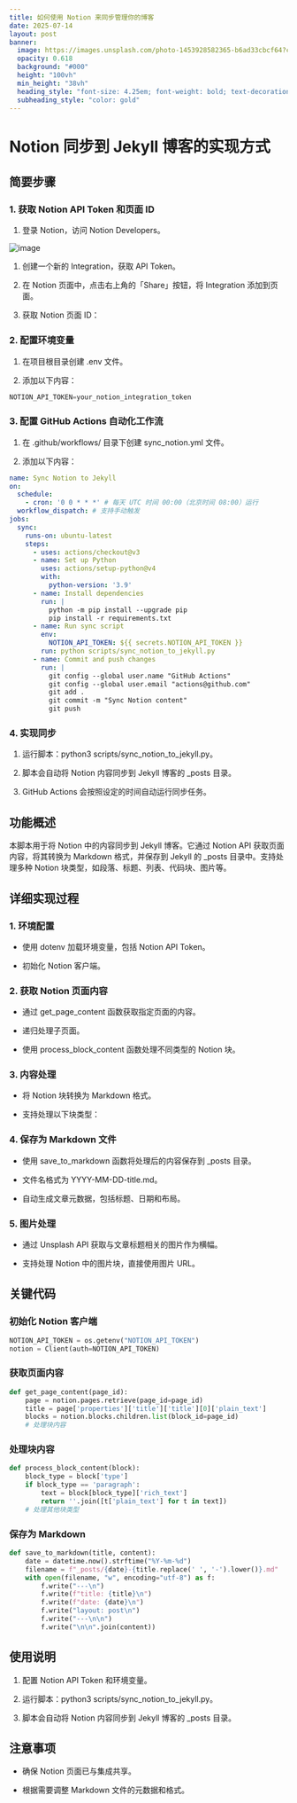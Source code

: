 ```yaml
---
title: 如何使用 Notion 来同步管理你的博客
date: 2025-07-14
layout: post
banner:
  image: https://images.unsplash.com/photo-1453928582365-b6ad33cbcf64?crop=entropy&cs=tinysrgb&fit=max&fm=jpg&ixid=M3w2OTIwMzJ8MHwxfHJhbmRvbXx8fHx8fHx8fDE3NTI1MzE3MzZ8&ixlib=rb-4.1.0&q=80&w=1080
  opacity: 0.618
  background: "#000"
  height: "100vh"
  min_height: "38vh"
  heading_style: "font-size: 4.25em; font-weight: bold; text-decoration: underline"
  subheading_style: "color: gold"
---
```


# Notion 同步到 Jekyll 博客的实现方式

## 简要步骤

### 1. 获取 Notion API Token 和页面 ID

1. 登录 Notion，访问 Notion Developers。

![image](https://prod-files-secure.s3.us-west-2.amazonaws.com/a7a0cc5a-89b9-4cda-8686-1fba0ca52f40/d19c1afe-dea5-4312-9333-786b0ba83054/image.png?X-Amz-Algorithm=AWS4-HMAC-SHA256&X-Amz-Content-Sha256=UNSIGNED-PAYLOAD&X-Amz-Credential=ASIAZI2LB4667XK5EDTG%2F20250714%2Fus-west-2%2Fs3%2Faws4_request&X-Amz-Date=20250714T222216Z&X-Amz-Expires=3600&X-Amz-Security-Token=IQoJb3JpZ2luX2VjEB4aCXVzLXdlc3QtMiJHMEUCICpvPPZVYKre%2B%2BlKznQrLn9aNSZjGwD93A4b%2Bt6wDlSbAiEAsQhh%2F0fskRNNtJmLHG2Zj22p%2FwKhkQRDVRJ3MOY%2B0Coq%2FwMINxAAGgw2Mzc0MjMxODM4MDUiDDWgdeL9BSw8hV9kxircA6uWHWzA%2Bqlc0q2bXjRB80QxTyrA4%2BhqIl%2F9D7uqNGtc3hR4txk7NnBEQKuSjvxzsOSUekqHAgCST3%2BqUev%2BWLkVQhr2gFN6ICnIKuEW%2FOrkmx69Y3EPf11kWmBFmdmlch4S%2BrQRUgSSHFT6OjOh6o9JCoEBbV49lI2FwUanWzxBIOgcjXoNAxXlsGndKp2QRdevZ0et%2BSiAAV6r5LypRhjb4%2B5MFuu9L4lBDxdOZd6v4dxuc9Kt6PVHSThYw2xd1jq7KJ0G%2Bo7zsmKShozIjSUBReBGmjYdMFE1DM66dUiv1rH6oexieyZFb7cso%2FjHzCsTuXci5U1pEZzqs4Vxh1d2nt5JVhvq2rI1blTC3CMsM6UaBn%2BX1dOaBU05hoeuAQ16PkzXlhiUl3E5YQ5Xe%2BH5n2PpxZOyaCq8m7XUQb8EAmgBjKdI9zAOA7ekfJEGNUe5yq%2Fh2c%2BPApDl030AAhiIE3W2pIKS2eHfXoLYLgIpzyDOyiPeEeYxbzGixj3aKhqwPKJ2WGNvR%2FvZBTLVmKhJKOAC%2BnizHf8m5aEHHsMw8QKvNYGFM4NKmZrO0snNctTypZFByIW0P7GlRDWHMzzAsf50QbJMoGVGjbkV0aGTP21jLGuLa%2BIEFbyGMPD31cMGOqUB8eJ6UXrhNVZAmuaoBKPv0rJ7tEoWGH3H8aGp35oY3ECysLlCvWvXcx75oavaudHkjqHpAwRAMYXPdBTc5prMRcN5OQpxUaL%2F6YlRQL9Zz1KWxRp97XbaLuH2BEBqb9uAlZ8FjwvL6kFuGoJBYfASk2oWF9ppxefqQ2hiZOLjF8E7wZWiGMNPclcFiPCUcI5XeZkNydSKldsv1s1sX%2BPNI6mqTjh0&X-Amz-Signature=ab574c0efffdfad4780c43e13637780f0428f62c08990590867837686d33fbcf&X-Amz-SignedHeaders=host&x-amz-checksum-mode=ENABLED&x-id=GetObject)

1. 创建一个新的 Integration，获取 API Token。

1. 在 Notion 页面中，点击右上角的「Share」按钮，将 Integration 添加到页面。

1. 获取 Notion 页面 ID：


### 2. 配置环境变量

1. 在项目根目录创建 .env 文件。

1. 添加以下内容：

```javascript
NOTION_API_TOKEN=your_notion_integration_token
```

### 3. 配置 GitHub Actions 自动化工作流

1. 在 .github/workflows/ 目录下创建 sync_notion.yml 文件。

1. 添加以下内容：

```yaml
name: Sync Notion to Jekyll
on:
  schedule:
    - cron: '0 0 * * *' # 每天 UTC 时间 00:00（北京时间 08:00）运行
  workflow_dispatch: # 支持手动触发
jobs:
  sync:
    runs-on: ubuntu-latest
    steps:
      - uses: actions/checkout@v3
      - name: Set up Python
        uses: actions/setup-python@v4
        with:
          python-version: '3.9'
      - name: Install dependencies
        run: |
          python -m pip install --upgrade pip
          pip install -r requirements.txt
      - name: Run sync script
        env:
          NOTION_API_TOKEN: ${{ secrets.NOTION_API_TOKEN }}
        run: python scripts/sync_notion_to_jekyll.py
      - name: Commit and push changes
        run: |
          git config --global user.name "GitHub Actions"
          git config --global user.email "actions@github.com"
          git add .
          git commit -m "Sync Notion content"
          git push
```

### 4. 实现同步

1. 运行脚本：python3 scripts/sync_notion_to_jekyll.py。

1. 脚本会自动将 Notion 内容同步到 Jekyll 博客的 _posts 目录。

1. GitHub Actions 会按照设定的时间自动运行同步任务。

## 功能概述

本脚本用于将 Notion 中的内容同步到 Jekyll 博客。它通过 Notion API 获取页面内容，将其转换为 Markdown 格式，并保存到 Jekyll 的 _posts 目录中。支持处理多种 Notion 块类型，如段落、标题、列表、代码块、图片等。

## 详细实现过程

### 1. 环境配置

- 使用 dotenv 加载环境变量，包括 Notion API Token。

- 初始化 Notion 客户端。

### 2. 获取 Notion 页面内容

- 通过 get_page_content 函数获取指定页面的内容。

- 递归处理子页面。

- 使用 process_block_content 函数处理不同类型的 Notion 块。

### 3. 内容处理

- 将 Notion 块转换为 Markdown 格式。

- 支持处理以下块类型：


### 4. 保存为 Markdown 文件

- 使用 save_to_markdown 函数将处理后的内容保存到 _posts 目录。

- 文件名格式为 YYYY-MM-DD-title.md。

- 自动生成文章元数据，包括标题、日期和布局。

### 5. 图片处理

- 通过 Unsplash API 获取与文章标题相关的图片作为横幅。

- 支持处理 Notion 中的图片块，直接使用图片 URL。

## 关键代码

### 初始化 Notion 客户端

```python
NOTION_API_TOKEN = os.getenv("NOTION_API_TOKEN")
notion = Client(auth=NOTION_API_TOKEN)
```

### 获取页面内容

```python
def get_page_content(page_id):
    page = notion.pages.retrieve(page_id=page_id)
    title = page['properties']['title']['title'][0]['plain_text']
    blocks = notion.blocks.children.list(block_id=page_id)
    # 处理块内容
```

### 处理块内容

```python
def process_block_content(block):
    block_type = block['type']
    if block_type == 'paragraph':
        text = block[block_type]['rich_text']
        return ''.join([t['plain_text'] for t in text])
    # 处理其他块类型
```

### 保存为 Markdown

```python
def save_to_markdown(title, content):
    date = datetime.now().strftime("%Y-%m-%d")
    filename = f"_posts/{date}-{title.replace(' ', '-').lower()}.md"
    with open(filename, "w", encoding="utf-8") as f:
        f.write("---\n")
        f.write(f"title: {title}\n")
        f.write(f"date: {date}\n")
        f.write("layout: post\n")
        f.write("---\n\n")
        f.write("\n\n".join(content))
```

## 使用说明

1. 配置 Notion API Token 和环境变量。

1. 运行脚本：python3 scripts/sync_notion_to_jekyll.py。

1. 脚本会自动将 Notion 内容同步到 Jekyll 博客的 _posts 目录。

## 注意事项

- 确保 Notion 页面已与集成共享。

- 根据需要调整 Markdown 文件的元数据和格式。